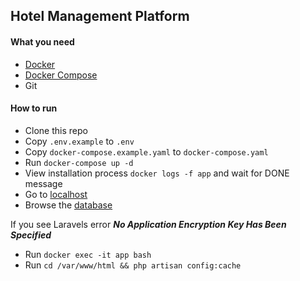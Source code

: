 ## Hotel Management Platform
#### What you need
- [Docker](https://www.docker.com/)
- [Docker Compose](https://docs.docker.com/compose/install/)
- Git

#### How to run

- Clone this repo
- Copy `.env.example` to `.env`
- Copy `docker-compose.example.yaml` to `docker-compose.yaml`
- Run `docker-compose up -d`
- View installation process `docker logs -f app` and wait for DONE message
- Go to [localhost](http://localhost)
- Browse the [database](http://localhost:90)

If you see Laravels error ***No Application Encryption Key Has Been Specified***
- Run `docker exec -it app bash`
- Run `cd /var/www/html && php artisan config:cache`
